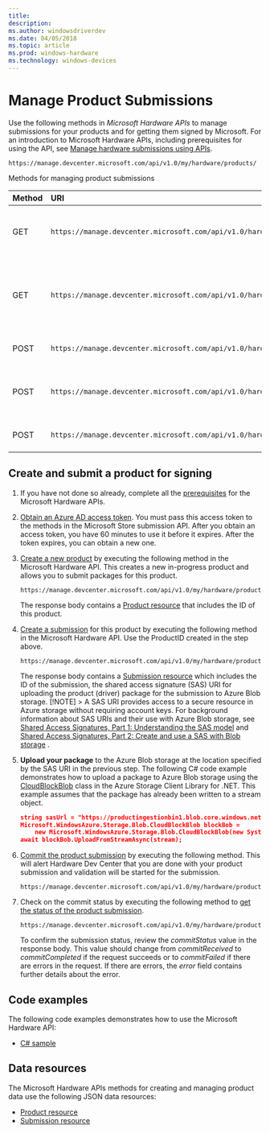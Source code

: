 ```yaml
---
title: 
description: 
ms.author: windowsdriverdev
ms.date: 04/05/2018
ms.topic: article
ms.prod: windows-hardware
ms.technology: windows-devices
---
```


# Manage Product Submissions

Use the following methods in *Microsoft Hardware APIs* to manage submissions for your products and for getting them signed by Microsoft. For an introduction to Microsoft Hardware APIs, including prerequisites for using the API, see [Manage hardware submissions using APIs](dashboard-api.md).

```
https://manage.devcenter.microsoft.com/api/v1.0/my/hardware/products/
```

Methods for managing product submissions

| Method | URI | Description |
|:--|:--|:--|
| GET | `https://manage.devcenter.microsoft.com/api/v1.0/hardware/products/{productID}` | [Get status/data for a specific product](get-a-product.md)  |
| GET | `https://manage.devcenter.microsoft.com/api/v1.0/hardware/products/{productID}/submissions/{submissionId}` |[Get status/data for a specific submission of a product](get-a-submission.md)   |
| POST | `https://manage.devcenter.microsoft.com/api/v1.0/hardware/products` | [Create a new product](create-a-new-product.md)   |
| POST | `https://manage.devcenter.microsoft.com/api/v1.0/hardware/products/{productID}/submissions/` | [Create a new submission for a product](create-a-new-submission-for-a-product.md)  |
| POST | `https://manage.devcenter.microsoft.com/api/v1.0/hardware/products/{productID}/submissions/{submissionId}/commit` |[Commit a product submission](commit-a-product-submission.md)  |


## Create and submit a product for signing

1.	If you have not done so already, complete all the [prerequisites](dashboard-api.md) for the Microsoft Hardware APIs.

2.	[Obtain an Azure AD access token](dashboard-api.md#obtain-an-azure-ad-access-token). You must pass this access token to the methods in the Microsoft Store submission API. After you obtain an access token, you have 60 minutes to use it before it expires. After the token expires, you can obtain a new one.

3.	[Create a new product](create-a-new-product.md)  by executing the following method in the Microsoft Hardware API. This creates a new in-progress product and allows you to submit packages for this product.

    ```
    https://manage.devcenter.microsoft.com/api/v1.0/my/hardware/products/
    ```

    The response body contains a [Product resource](get-product-data.md#product-resource) that includes the ID of this product.

4.	[Create a submission](create-a-new-submission-for-a-product.md)  for this product by executing the following method in the Microsoft Hardware API.  Use the ProductID created in the step above.

    ```
    https://manage.devcenter.microsoft.com/api/v1.0/my/hardware/products/{productID}/submissions/
    ```

    The response body contains a [Submission resource](get-product-data.md#submission-resource) which includes the ID of the submission, the shared access signature (SAS) URI for uploading the product (driver) package for the submission to Azure Blob storage. [!NOTE] > A SAS URI provides access to a secure resource in Azure storage without requiring account keys. For background information about SAS URIs and their use with Azure Blob storage, see [Shared Access Signatures, Part 1: Understanding the SAS model](https://azure.microsoft.com/documentation/articles/storage-dotnet-shared-access-signature-part-1)  and [Shared Access Signatures, Part 2: Create and use a SAS with Blob storage](https://azure.microsoft.com/documentation/articles/storage-dotnet-shared-access-signature-part-2/) .

5.	**Upload your package** to the Azure Blob storage at the location specified by the SAS URI in the previous step.
The following C# code example demonstrates how to upload a package to Azure Blob storage using the [CloudBlockBlob](https://msdn.microsoft.com/library/azure/microsoft.windowsazure.storage.blob.cloudblockblob.aspx)  class in the Azure Storage Client Library for .NET. This example assumes that the package has already been written to a stream object.

    ```json
    string sasUrl = "https://productingestionbin1.blob.core.windows.net/ingestion/26920f66-b592-4439-9a9d-fb0f014902ec?sv=2014-02-14&sr=b&sig=usAN0kNFNnYE2tGQBI%2BARQWejX1Guiz7hdFtRhyK%2Bog%3D&se=2016-06-17T20:45:51Z&sp=rwl";
    Microsoft.WindowsAzure.Storage.Blob.CloudBlockBlob blockBob = 
        new Microsoft.WindowsAzure.Storage.Blob.CloudBlockBlob(new System.Uri(sasUrl));
    await blockBob.UploadFromStreamAsync(stream);
    ```
6.	[Commit the product submission](commit-a-product-submission.md)  by executing the following method. This will alert Hardware Dev Center that you are done with your product submission and validation will be started for the submission.

    ```
    https://manage.devcenter.microsoft.com/api/v1.0/my/hardware/products/{productID}/submissions/{submissionId}/commit
    ```

7.	Check on the commit status by executing the following method to [get the status of the product submission](get-a-submission.md).

    ```
    https://manage.devcenter.microsoft.com/api/v1.0/my/hardware/products/{productID}/submissions/{submissionId}
    ```
    To confirm the submission status, review the *commitStatus* value in the response body. This value should change from *commitReceived* to *commitCompleted* if the request succeeds or to *commitFailed* if there are errors in the request. If there are errors, the *error* field contains further details about the error.

## Code examples

The following code examples demonstrates how to use the Microsoft Hardware API:

* [C# sample](http://download.microsoft.com/download/C/F/4/CF404E53-87A0-4204-BA13-A64B09A237C1/HardwareApiCSharpSample.zip)

## Data resources

The Microsoft Hardware APIs methods for creating and managing product data use the following JSON data resources:

* [Product resource](get-product-data.md#product-resource)
* [Submission resource](get-product-data.md#submission-resource)
